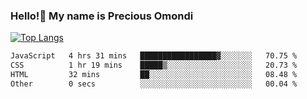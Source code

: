 ### Hello!👋 My name is Precious Omondi 

[![Top Langs](https://github-readme-stats.vercel.app/api/top-langs/?username=Presho99&langs_count=8&theme=dark)](https://github.com/Presho99/github-readme-stats)



<!--START_SECTION:waka-->

```txt
JavaScript   4 hrs 31 mins   █████████████████▓░░░░░░░   70.75 %
CSS          1 hr 19 mins    █████▒░░░░░░░░░░░░░░░░░░░   20.73 %
HTML         32 mins         ██░░░░░░░░░░░░░░░░░░░░░░░   08.48 %
Other        0 secs          ░░░░░░░░░░░░░░░░░░░░░░░░░   00.04 %
```

<!--END_SECTION:waka-->

